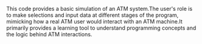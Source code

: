 This code provides a basic simulation of an ATM system.The user's role is to make selections and input data at different stages of the program, mimicking how a real ATM user would interact with an ATM machine.It primarily provides a learning tool to understand programming concepts and the logic behind ATM interactions.

